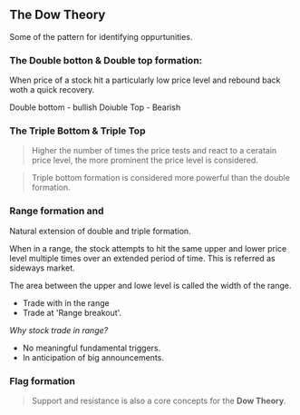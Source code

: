 ## The Dow Theory

Some of the pattern for identifying oppurtunities.

### The Double botton & Double top formation:

When price of a stock hit a particularly low price level and rebound back woth a quick recovery.

Double bottom - bullish
Doiuble Top - Bearish


### The Triple Bottom & Triple Top 

> Higher the number of times the price tests and react to a ceratain price level, the more prominent the price level is considered.

> Triple bottom formation is considered more powerful than the double formation.

### Range formation and 

Natural extension of double and triple formation.

When in a range, the stock attempts to hit the same upper and lower price level multiple times over an extended period of time.
This is referred as sideways market.

The area between the upper and lowe level is called the width of the range.

* Trade with in the range 
* Trade at 'Range breakout'.

_Why stock trade in range?_

* No meaningful fundamental triggers.
* In anticipation of big announcements. 


### Flag formation

> Support and resistance is also a core concepts for the __Dow Theory__.
